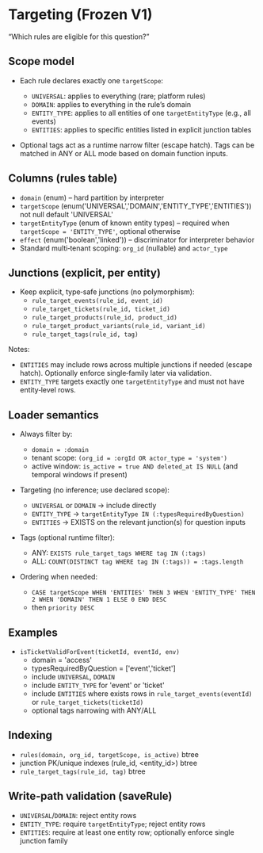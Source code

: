 
# Targeting (Frozen V1)

“Which rules are eligible for this question?”

## Scope model

- Each rule declares exactly one `targetScope`:
  - `UNIVERSAL`: applies to everything (rare; platform rules)
  - `DOMAIN`: applies to everything in the rule’s domain
  - `ENTITY_TYPE`: applies to all entities of one `targetEntityType` (e.g., all events)
  - `ENTITIES`: applies to specific entities listed in explicit junction tables

- Optional tags act as a runtime narrow filter (escape hatch). Tags can be matched in ANY or ALL mode based on domain function inputs.

## Columns (rules table)

- `domain` (enum) – hard partition by interpreter
- `targetScope` (enum('UNIVERSAL','DOMAIN','ENTITY_TYPE','ENTITIES')) not null default 'UNIVERSAL'
- `targetEntityType` (enum of known entity types) – required when `targetScope = 'ENTITY_TYPE'`, optional otherwise
- `effect` (enum('boolean','linked')) – discriminator for interpreter behavior
- Standard multi‑tenant scoping: `org_id` (nullable) and `actor_type`

## Junctions (explicit, per entity)

- Keep explicit, type‑safe junctions (no polymorphism):
  - `rule_target_events(rule_id, event_id)`
  - `rule_target_tickets(rule_id, ticket_id)`
  - `rule_target_products(rule_id, product_id)`
  - `rule_target_product_variants(rule_id, variant_id)`
  - `rule_target_tags(rule_id, tag)`

Notes:
- `ENTITIES` may include rows across multiple junctions if needed (escape hatch). Optionally enforce single‑family later via validation.
- `ENTITY_TYPE` targets exactly one `targetEntityType` and must not have entity‑level rows.

## Loader semantics

- Always filter by:
  - `domain = :domain`
  - tenant scope: `(org_id = :orgId OR actor_type = 'system')`
  - active window: `is_active = true AND deleted_at IS NULL` (and temporal windows if present)

- Targeting (no inference; use declared scope):
  - `UNIVERSAL` or `DOMAIN` → include directly
  - `ENTITY_TYPE` → `targetEntityType IN (:typesRequiredByQuestion)`
  - `ENTITIES` → EXISTS on the relevant junction(s) for question inputs

- Tags (optional runtime filter):
  - ANY: `EXISTS rule_target_tags WHERE tag IN (:tags)`
  - ALL: `COUNT(DISTINCT tag WHERE tag IN (:tags)) = :tags.length`

- Ordering when needed:
  - `CASE targetScope WHEN 'ENTITIES' THEN 3 WHEN 'ENTITY_TYPE' THEN 2 WHEN 'DOMAIN' THEN 1 ELSE 0 END DESC`
  - then `priority DESC`

## Examples

- `isTicketValidForEvent(ticketId, eventId, env)`
  - domain = 'access'
  - typesRequiredByQuestion = ['event','ticket']
  - include `UNIVERSAL`, `DOMAIN`
  - include `ENTITY_TYPE` for 'event' or 'ticket'
  - include `ENTITIES` where exists rows in `rule_target_events(eventId)` or `rule_target_tickets(ticketId)`
  - optional tags narrowing with ANY/ALL

## Indexing

- `rules(domain, org_id, targetScope, is_active)` btree
- junction PK/unique indexes (rule_id, <entity_id>) btree
- `rule_target_tags(rule_id, tag)` btree

## Write‑path validation (saveRule)

- `UNIVERSAL`/`DOMAIN`: reject entity rows
- `ENTITY_TYPE`: require `targetEntityType`; reject entity rows
- `ENTITIES`: require at least one entity row; optionally enforce single junction family
